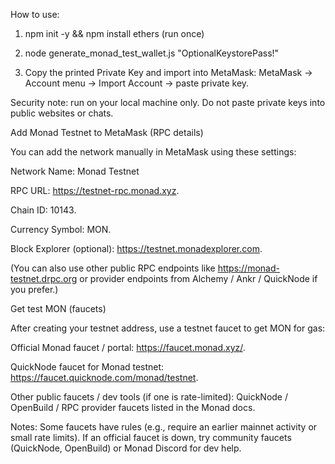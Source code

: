
How to use:

1. npm init -y && npm install ethers (run once)


2. node generate_monad_test_wallet.js "OptionalKeystorePass!"


3. Copy the printed Private Key and import into MetaMask: MetaMask → Account menu → Import Account → paste private key.



Security note: run on your local machine only. Do not paste private keys into public websites or chats.

Add Monad Testnet to MetaMask (RPC details)

You can add the network manually in MetaMask using these settings:

Network Name: Monad Testnet

RPC URL: https://testnet-rpc.monad.xyz. 

Chain ID: 10143. 

Currency Symbol: MON. 

Block Explorer (optional): https://testnet.monadexplorer.com. 


(You can also use other public RPC endpoints like https://monad-testnet.drpc.org or provider endpoints from Alchemy / Ankr / QuickNode if you prefer.) 


Get test MON (faucets)

After creating your testnet address, use a testnet faucet to get MON for gas:

Official Monad faucet / portal: https://faucet.monad.xyz/. 

QuickNode faucet for Monad testnet: https://faucet.quicknode.com/monad/testnet. 

Other public faucets / dev tools (if one is rate-limited): QuickNode / OpenBuild / RPC provider faucets listed in the Monad docs. 


Notes: Some faucets have rules (e.g., require an earlier mainnet activity or small rate limits). If an official faucet is down, try community faucets (QuickNode, OpenBuild) or Monad Discord for dev help. 

